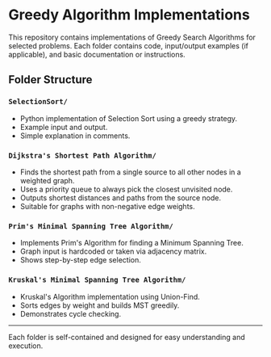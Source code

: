 # Greedy Algorithm Implementations

This repository contains implementations of Greedy Search Algorithms for selected problems. Each folder contains code, input/output examples (if applicable), and basic documentation or instructions.

## Folder Structure

### `SelectionSort/`
- Python implementation of Selection Sort using a greedy strategy.
- Example input and output.
- Simple explanation in comments.

### `Dijkstra's Shortest Path Algorithm/`

- Finds the shortest path from a single source to all other nodes in a weighted graph.
- Uses a priority queue to always pick the closest unvisited node.
- Outputs shortest distances and paths from the source node.
- Suitable for graphs with non-negative edge weights.

### `Prim's Minimal Spanning Tree Algorithm/`
- Implements Prim's Algorithm for finding a Minimum Spanning Tree.
- Graph input is hardcoded or taken via adjacency matrix.
- Shows step-by-step edge selection.

### `Kruskal's Minimal Spanning Tree Algorithm/`
- Kruskal's Algorithm implementation using Union-Find.
- Sorts edges by weight and builds MST greedily.
- Demonstrates cycle checking.

---

Each folder is self-contained and designed for easy understanding and execution.